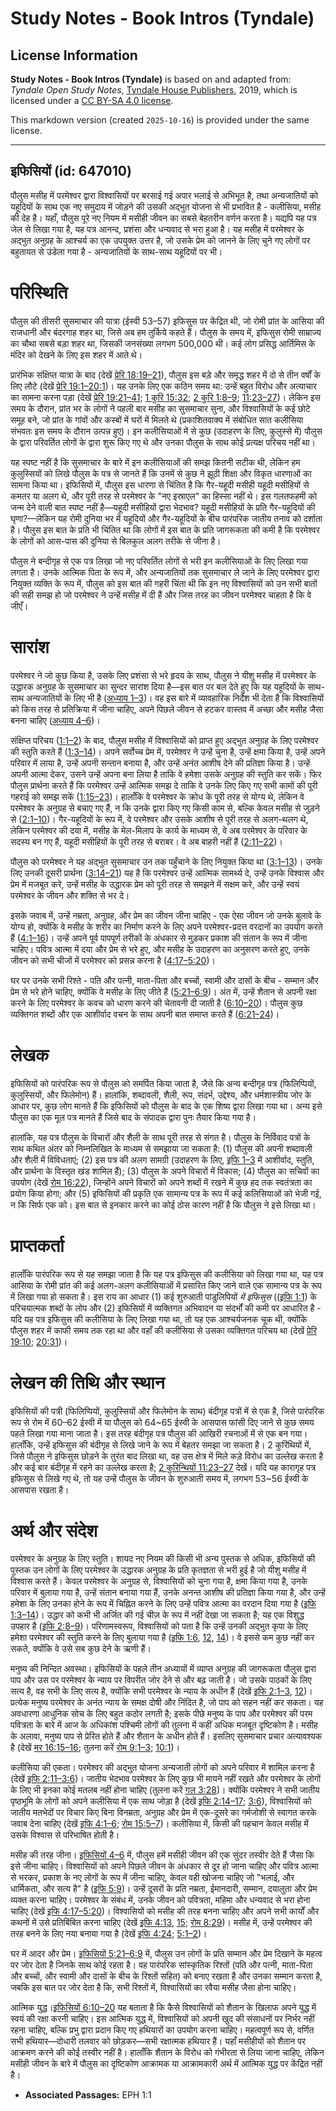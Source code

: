 # Study Notes - Book Intros (Tyndale)

## License Information

**Study Notes - Book Intros (Tyndale)** is based on and adapted from: _Tyndale Open Study Notes_, [Tyndale House Publishers](https://tyndaleopenresources.com/), 2019, which is licensed under a [CC BY-SA 4.0 license](https://creativecommons.org/licenses/by-sa/4.0/legalcode.en).

This markdown version (created `2025-10-16`) is provided under the same license.



--------------------------------

## इफिसियों (id: 647010)

पौलुस मसीह में परमेश्वर द्वारा विश्वासियों पर बरसाई गई अपार भलाई से अभिभूत है, तथा अन्यजातियों को यहूदियों के साथ एक नए समुदाय में जोड़ने की उसकी अद्भुत योजना से भी प्रभावित है \- कलीसिया, मसीह की देह है। यहाँ, पौलुस पूरे नए नियम में मसीही जीवन का सबसे बेहतरीन वर्णन करता है। यद्यपि यह पत्र जेल से लिखा गया है, यह पत्र आनन्द, प्रशंसा और धन्यवाद से भरा हुआ है। यह मसीह में परमेश्वर के अद्भुत अनुग्रह के आश्चर्य का एक उपयुक्त उत्तर है, जो उसके प्रेम को जानने के लिए चुने गए लोगों पर बहुतायत से उंडेला गया है \- अन्यजातियों के साथ\-साथ यहूदियों पर भी।

परिस्थिति
=========

पौलुस की तीसरी सुसमाचार की यात्रा (ईस्वी 53–57\) इफिसुस पर केंद्रित थी, जो रोमी प्रांत के आसिया की राजधानी और बंदरगाह शहर था, जिसे अब हम तुर्किये कहते हैं। पौलुस के समय में, इफिसुस रोमी साम्राज्य का चौथा सबसे बड़ा शहर था, जिसकी जनसंख्या लगभग 500,000 थी। कई लोग प्रसिद्ध आर्तिमिस के मंदिर को देखने के लिए इस शहर में आते थे।

प्रारंभिक संक्षिप्त यात्रा के बाद (देखें [प्रेरि 18:19–21](https://ref.ly/Acts18:19-Acts18:21)), पौलुस इस बड़े और समृद्ध शहर में दो से तीन वर्षों के लिए लौटे (देखें [प्रेरि 19:1–20:1](https://ref.ly/Acts19:1-Acts20:1))। यह उनके लिए एक कठिन समय था: उन्हें बहुत विरोध और अत्याचार का सामना करना पड़ा (देखें [प्रेरि 19:21–41](https://ref.ly/Acts19:21-Acts19:41); [1 कुरि 15:32](https://ref.ly/1Cor15:32); [2 कुरि 1:8–9](https://ref.ly/2Cor1:8-2Cor1:9); [11:23–27](https://ref.ly/2Cor11:23-2Cor11:27))। लेकिन इस समय के दौरान, प्रांत भर के लोगों ने पहली बार मसीह का सुसमाचार सुना, और विश्वासियों के कई छोटे समूह बने, जो प्रांत के गांवों और कस्बों में घरों में मिलते थे (प्रकाशितवाक्य में संबोधित सात कलीसिया संभवतः इस समय के दौरान उत्पन्न हुए)। इन कलीसियाओं में से कुछ (उदाहरण के लिए, कुलुस्से में) पौलुस के द्वारा परिवर्तित लोगों के द्वारा शुरू किए गए थे और उनका पौलुस के साथ कोई प्रत्यक्ष परिचय नहीं था।

यह स्पष्ट नहीं है कि सुसमाचार के बारे में इन कलीसियाओं की समझ कितनी सटीक थी, लेकिन हम कुलुस्सियों को लिखे पौलुस के पत्र से जानते हैं कि उनमें से कुछ ने झूठी शिक्षा और विकृत धारणाओं का सामना किया था। इफिसियों में, पौलुस इस धारणा से चिंतित है कि गैर\-यहूदी मसीही यहूदी मसीहियों से कमतर या अलग थे, और पूरी तरह से परमेश्वर के "नए इस्राएल" का हिस्सा नहीं थे। इस गलतफहमी को जन्म देने वाली बात स्पष्ट नहीं है—यहूदी मसीहियों द्वारा भेदभाव? यहूदी मसीहियों के प्रति गैर\-यहूदियों की घृणा?—लेकिन यह रोमी दुनिया भर में यहूदियों और गैर\-यहूदियों के बीच पारंपरिक जातीय तनाव को दर्शाता है। पौलुस इस बात के प्रति भी चिंतित था कि लोगों में इस बात के प्रति जागरूकता की कमी है कि परमेश्‍वर के लोगों को आस\-पास की दुनिया से बिलकुल अलग तरीके से जीना है।

पौलुस ने बन्दीगृह से एक पत्र लिखा जो नए परिवर्तित लोगों से भरी इन कलीसियाओं के लिए लिखा गया लगता है। उनके आत्मिक पिता के रूप में, और अन्यजातियों तक सुसमाचार ले जाने के लिए परमेश्वर द्वारा नियुक्त व्यक्ति के रूप में, पौलुस को इस बात की गहरी चिंता थी कि इन नए विश्वासियों को उन सभी बातों की सही समझ हो जो परमेश्वर ने उन्हें मसीह में दी हैं और जिस तरह का जीवन परमेश्वर चाहता है कि वे जीएँ।

सारांश
======

परमेश्वर ने जो कुछ किया है, उसके लिए प्रशंसा से भरे हृदय के साथ, पौलुस ने यीशु मसीह में परमेश्वर के उद्धारक अनुग्रह के सुसमाचार का सुन्दर सारांश दिया है—इस बात पर बल देते हुए कि यह यहूदियों के साथ\-साथ अन्यजातियों के लिए भी है ([अध्याय 1–3](https://ref.ly/Eph1:1-Eph3:21))। वह इस बारे में व्यावहारिक निर्देश भी देता है कि विश्वासियों को किस तरह से प्रतिक्रिया में जीना चाहिए, अपने पिछले जीवन से हटकर वास्तव में अच्छा और मसीह जैसा बनना चाहिए ([अध्याय 4–6](https://ref.ly/Eph4:1-Eph6:24))।

संक्षिप्त परिचय ([1:1–2](https://ref.ly/Eph1:1-Eph1:2)) के बाद, पौलुस मसीह में विश्वासियों को प्राप्त हुए अद्भुत अनुग्रह के लिए परमेश्वर की स्तुति करते हैं ([1:3–14](https://ref.ly/Eph1:3-Eph1:14))। अपने सर्वोच्च प्रेम में, परमेश्वर ने उन्हें चुना है, उन्हें क्षमा किया है, उन्हें अपने परिवार में लाया है, उन्हें अपनी सन्तान बनाया है, और उन्हें अनंत आशीष देने की प्रतिज्ञा किया है। उन्हें अपनी आत्मा देकर, उसने उन्हें अपना बना लिया है ताकि वे हमेशा उसके अनुग्रह की स्तुति कर सकें। फिर पौलुस प्रार्थना करते हैं कि परमेश्वर उन्हें आत्मिक समझ दे ताकि वे उनके लिए किए गए सभी कामों की पूरी गहराई को समझ सकें ([1:15–23](https://ref.ly/Eph1:15-Eph1:23))। हालाँकि वे परमेश्वर के क्रोध के पूरी तरह से योग्य थे, लेकिन वे परमेश्वर के अनुग्रह से बचाए गए हैं, न कि उनके द्वारा किए गए किसी काम से, बल्कि केवल मसीह से जुड़ने से ([2:1–10](https://ref.ly/Eph2:1-Eph2:10))। गैर\-यहूदियों के रूप में, वे परमेश्वर और उसके आशीष से पूरी तरह से अलग\-थलग थे, लेकिन परमेश्वर की दया में, मसीह के मेल\-मिलाप के कार्य के माध्यम से, वे अब परमेश्वर के परिवार के सदस्य बन गए हैं, यहूदी मसीहियों के पूरी तरह से बराबर। वे अब बाहरी नहीं हैं ([2:11–22](https://ref.ly/Eph2:11-Eph2:22))।

पौलुस को परमेश्वर ने यह अद्भुत सुसमाचार उन तक पहुँचाने के लिए नियुक्त किया था ([3:1–13](https://ref.ly/Eph3:1-Eph3:13))। उनके लिए उनकी दूसरी प्रार्थना ([3:14–21](https://ref.ly/Eph3:14-Eph3:21)) यह है कि परमेश्वर उन्हें आत्मिक सामर्थ्य दे, उन्हें उनके विश्वास और प्रेम में मजबूत करे, उन्हें मसीह के उद्धारक प्रेम को पूरी तरह से समझने में सक्षम करे, और उन्हें स्वयं परमेश्वर के जीवन और शक्ति से भर दे।

इसके जवाब में, उन्हें नम्रता, अनुग्रह, और प्रेम का जीवन जीना चाहिए \- एक ऐसा जीवन जो उनके बुलावे के योग्य हो, क्योंकि वे मसीह के शरीर का निर्माण करने के लिए अपने परमेश्वर\-प्रदत्त वरदानों का उपयोग करते हैं ([4:1–16](https://ref.ly/Eph4:1-Eph4:16))। उन्हें अपने पूर्व पापपूर्ण तरीकों के अंधकार से मुड़कर प्रकाश की संतान के रूप में जीना चाहिए। पवित्र आत्मा में दया और प्रेम से भरे हुए, और मसीह के उदाहरण का अनुसरण करते हुए, उनके जीवन को सभी चीजों में परमेश्वर को प्रसन्न करना है ([4:17–5:20](https://ref.ly/Eph4:17-Eph5:20))।

घर पर उनके सभी रिश्ते \- पति और पत्नी, माता\-पिता और बच्चों, स्वामी और दासों के बीच \- सम्मान और प्रेम से भरे होने चाहिए, क्योंकि वे मसीह के लिए जीते हैं ([5:21–6:9](https://ref.ly/Eph5:21-Eph6:9))। अंत में, उन्हें शैतान से अपनी रक्षा करने के लिए परमेश्वर के कवच को धारण करने की चेतावनी दी जाती है ([6:10–20](https://ref.ly/Eph6:10-Eph6:20))। पौलुस कुछ व्यक्तिगत शब्दों और एक आशीर्वाद वचन के साथ अपनी बात समाप्त करते हैं ([6:21–24](https://ref.ly/Eph6:21-Eph6:24))।

लेखक
====

इफिसियों को पारंपरिक रूप से पौलुस को समर्पित किया जाता है, जैसे कि अन्य बन्दीगृह पत्र (फिलिप्पियों, कुलुस्सियों, और फिलेमोन) हैं। हालांकि, शब्दावली, शैली, रूप, संदर्भ, उद्देश्य, और धर्मशास्त्रीय जोर के आधार पर, कुछ लोग मानते हैं कि इफिसियों को पौलुस के बाद के एक शिष्य द्वारा लिखा गया था। अन्य इसे पौलुस का एक मूल पत्र मानते हैं जिसे बाद के संपादक द्वारा पुनः तैयार किया गया है।

हालांकि, यह पत्र पौलुस के विचारों और शैली के साथ पूरी तरह से संगत है। पौलुस के निर्विवाद पत्रों के साथ कथित अंतर को निम्नलिखित के माध्यम से समझाया जा सकता है: (1\) पौलुस की अपनी शब्दावली और शैली में विविधताएं; (2\) इस पत्र की अलग सामग्री (उदाहरण के लिए, [इफि 1–3](https://ref.ly/Eph1:1-Eph3:21) में आशीर्वाद, स्तुति, और प्रार्थना के विस्तृत खंड शामिल हैं); (3\) पौलुस के अपने विचारों में विकास; (4\) पौलुस का सचिवों का उपयोग (देखें [रोम 16:22](https://ref.ly/Rom16:22)), जिन्होंने अपने विचारों को अपने शब्दों में रखने में कुछ हद तक स्वतंत्रता का प्रयोग किया होगा; और (5\) इफिसियों की प्रकृति एक सामान्य पत्र के रूप में कई कलिसियाओं को भेजी गई, न कि सिर्फ एक को। इस बात से इनकार करने का कोई ठोस कारण नहीं है कि पौलुस ने इसे लिखा था।

प्राप्तकर्ता
============

हालाँकि पारंपरिक रूप से यह समझा जाता है कि यह पत्र इफिसुस की कलीसिया को लिखा गया था, यह पत्र आसिया के रोमी प्रांत की कई अलग\-अलग कलीसियाओं में प्रसारित किए जाने वाले एक सामान्य पत्र के रूप में लिखा गया हो सकता है। इस राय का आधार (1\) कई शुरुआती पांडुलिपियों *में इफिसुस* (([इफि 1:1](https://ref.ly/Eph1:1)) के परिचयात्मक शब्दों के लोप और (2\) इफिसियों में व्यक्तिगत अभिवादन या संदर्भों की कमी पर आधारित है \- यदि यह पत्र इफिसुस की कलीसिया के लिए लिखा गया था, तो यह एक आश्चर्यजनक चूक थी, क्योंकि पौलुस शहर में काफी समय तक रहा था और वहाँ की कलीसिया से उसका व्यक्तिगत परिचय था (देखें [प्रेरि 19:10](https://ref.ly/Acts19:10); [20:31](https://ref.ly/Acts20:31))।

लेखन की तिथि और स्थान
=====================

इफिसियों की पत्री (फिलिप्पियों, कुलुस्सियों और फिलेमोन के साथ) बंदीगृह पत्रों में से एक है, जिसे पारंपरिक रूप से रोम में 60–62 ईस्वी में या पौलुस को 64\~65 ईस्वी के आसपास फांसी दिए जाने से कुछ समय पहले लिखा गया माना जाता है। इस तरह बंदीगृह पत्र पौलुस की आखिरी रचनाओं में से एक बन गया। हालाँकि, उन्हें इफिसुस की बंदीगृह से लिखे जाने के रूप में बेहतर समझा जा सकता है। 2 कुरिंथियों में, जिसे पौलुस ने इफिसुस छोड़ने के तुरंत बाद लिखा था, वह उस क्षेत्र में मिले कड़े विरोध का उल्लेख करता है और कई बार बंदीगृह में रहने का उल्लेख करता है; [2 कुरिन्थियों 11:23–27](https://ref.ly/2Cor11:23-2Cor11:27) देखें। यदि यह कारागृह पत्र इफिसुस से लिखे गए थे, तो यह उन्हें पौलुस के जीवन के शुरुआती समय में, लगभग 53\~56 ईस्वी के आसपास रखता है।

अर्थ और संदेश
=============

परमेश्वर के अनुग्रह के लिए स्तुति। शायद नए नियम की किसी भी अन्य पुस्तक से अधिक, इफिसियों की पुस्तक उन लोगों के लिए परमेश्वर के उद्धारक अनुग्रह के प्रति कृतज्ञता से भरी हुई है जो यीशु मसीह में विश्वास करते हैं। केवल परमेश्वर के अनुग्रह से, विश्वासियों को चुना गया है, क्षमा किया गया है, उनके परिवार में बुलाया गया है, उन्हें संतान बनाया गया हैं, उनके अनन्त आशीष की प्रतिज्ञा किया गया है, और उन्हें हमेशा के लिए उनका होने के रूप में चिह्नित करने के लिए उन्हें पवित्र आत्मा का वरदान दिया गया है ([इफि 1:3–14](https://ref.ly/Eph1:3-Eph1:14))। उद्धार को कभी भी अर्जित की गई चीज़ के रूप में नहीं देखा जा सकता है; यह एक विशुद्ध उपहार है ([इफि 2:8–9](https://ref.ly/Eph2:8-Eph2:9))। परिणामस्वरूप, विश्वासियों को पता है कि उन्हें उनकी अद्भुत कृपा के लिए हमेशा परमेश्वर की स्तुति करने के लिए बुलाया गया है ([इफि 1:6](https://ref.ly/Eph1:6), [12](https://ref.ly/Eph1:12), [14](https://ref.ly/Eph1:14))। वे इससे कम कुछ नहीं कर सकते, क्योंकि वे उसे सब कुछ देने के ऋणी हैं।

मनुष्य की निन्दित अवस्था। इफिसियों के पहले तीन अध्यायों में व्याप्त अनुग्रह की जागरूकता पौलुस द्वारा पाप और उस पर परमेश्वर के न्याय पर विपरीत जोर देने से और बढ़ जाती है। जो उसके पाठकों के लिए सत्य है, वह सभी के लिए सत्य है, क्योंकि सभी परमेश्वर के न्याय के अधीन हैं (देखें [इफि 2:1–3](https://ref.ly/Eph2:1-Eph2:3), [12](https://ref.ly/Eph2:12))। प्रत्येक मनुष्य परमेश्वर के अनंत न्याय के समक्ष दोषी और निंदित है, जो पाप को सहन नहीं कर सकता। यह अवधारणा आधुनिक सोच के लिए बहुत कठोर लगती है; इसके पीछे मनुष्य के पाप और परमेश्वर की परम पवित्रता के बारे में आज के अधिकांश पश्चिमी लोगों की तुलना में कहीं अधिक मजबूत दृष्टिकोण है। मसीह के अलावा, मनुष्य पाप से प्रेरित होते हैं और शैतान के अधीन होते हैं। इसलिए सुसमाचार प्रचार अत्यावश्यक है (देखें [मर 16:15–16](https://ref.ly/Mark16:15-Mark16:16); तुलना करें [रोम 9:1–3](https://ref.ly/Rom9:1-Rom9:3); [10:1](https://ref.ly/Rom10:1))।

कलीसिया की एकता। परमेश्वर की अद्भुत योजना अन्यजाती लोगों को अपने परिवार में शामिल करना है (देखें [इफि 2:11–3:6](https://ref.ly/Eph2:11-Eph3:6))। जातीय भेदभाव परमेश्वर के लिए कुछ भी मायने नहीं रखते और परमेश्वर के लोगों के लिए भी इनका कोई मतलब नहीं होना चाहिए (तुलना करें [गल 3:28](https://ref.ly/Gal3:28))। क्योंकि परमेश्वर ने सभी जातीय पृष्ठभूमि के लोगों को अपने कलीसिया में एक साथ जोड़ा है (देखें [इफि 2:14–17](https://ref.ly/Eph2:14-Eph2:17); [3:6](https://ref.ly/Eph3:6)), विश्वासियों को जातीय मतभेदों पर विचार किए बिना विनम्रता, अनुग्रह और प्रेम में एक\-दूसरे का गर्मजोशी से स्वागत करके जवाब देना चाहिए (देखें [इफि 4:1–6](https://ref.ly/Eph4:1-Eph4:6); [रोम 15:5–7](https://ref.ly/Rom15:5-Rom15:7))। कलीसिया में, किसी की पहचान केवल मसीह में उसके विश्वास से परिभाषित होती है।

मसीह की तरह जीना। [इफिसियों 4–6](https://ref.ly/Eph4:1-Eph6:24) में, पौलुस हमें मसीही जीवन की एक सुंदर तस्वीर देते हैं जैसा कि इसे जीना चाहिए। विश्वासियों को अपने पिछले जीवन के अंधकार से दूर हो जाना चाहिए और पवित्र आत्मा से भरकर, प्रकाश के नए लोगों के रूप में जीना चाहिए, केवल वही खोजना चाहिए जो "भलाई, और धार्मिकता, और सत्य है" है ([इफि 5:9](https://ref.ly/Eph5:9))। उन्हें दूसरों के प्रति नम्रता, ईमानदारी, सम्मान, दयालुता और प्रेम व्यक्त करना चाहिए। परमेश्वर के संबंध में, उनके जीवन को पवित्रता, महिमा और धन्यवाद से भरा होना चाहिए (देखें [इफि 4:17–5:20](https://ref.ly/Eph4:17-Eph5:20))। विश्वासियों को मसीह की तरह बनना चाहिए और अपने सभी कार्यों और कथनों में उसे प्रतिबिंबित करना चाहिए (देखें [इफि 4:13](https://ref.ly/Eph4:13), [15](https://ref.ly/Eph4:15); [रोम 8:29](https://ref.ly/Rom8:29))। मसीह में, उन्हें परमेश्वर की तरह बनने के लिए नया बनाया गया है (देखें [इफि 4:24](https://ref.ly/Eph4:24); [5:1–2](https://ref.ly/Eph5:1-Eph5:2))।

घर में आदर और प्रेम। [इफिसियों 5:21–6:9](https://ref.ly/Eph5:21-Eph6:9) में, पौलुस उन लोगों के प्रति सम्मान और प्रेम दिखाने के महत्व पर जोर देता है जिनके साथ कोई रहता है। वह पारंपरिक सांस्कृतिक रिश्तों (पति और पत्नी, माता\-पिता और बच्चों, और स्वामी और दासों के बीच के रिश्तों सहित) को बनाए रखता है और उनका सम्मान करता है, जबकि इस बात पर जोर देता है कि, सभी रिश्तों में, विश्वासियों का रवैया मसीह जैसा होना चाहिए।

आत्मिक युद्ध।[इफिसियों 6:10–20](https://ref.ly/Eph6:10-Eph6:20) यह बताता है कि कैसे विश्वासियों को शैतान के खिलाफ अपने युद्ध में स्वयं की रक्षा करनी चाहिए। इस आत्मिक युद्ध में, विश्वासियों को अपनी खुद की संसाधनों पर निर्भर नहीं रहना चाहिए, बल्कि प्रभु द्वारा प्रदान किए गए हथियारों का उपयोग करना चाहिए। महत्वपूर्ण रूप से, वर्णित सभी हथियार—दोधारी तलवार को छोड़कर—सभी रक्षात्मक हथियार हैं। यहाँ मसीहीयों को शैतान पर आक्रमण करने की कोई तस्वीर नहीं है। हालाँकि शैतान के विरोध को गंभीरता से लिया जाना चाहिए, लेकिन मसीही जीवन के बारे में पौलुस का दृष्टिकोण आक्रामक या आक्रामकारी अर्थ में आत्मिक युद्ध पर केंद्रित नहीं है।

* **Associated Passages:** EPH 1:1

